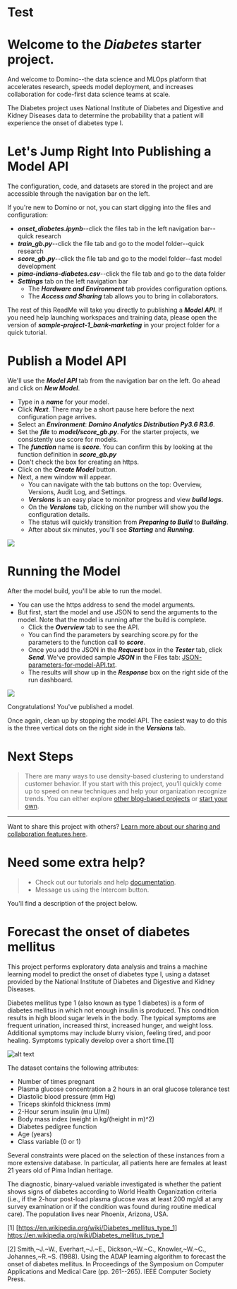 # Test
# Welcome to the ***Diabetes*** starter project.
 
And welcome to Domino--the data science and MLOps platform that accelerates research, speeds model deployment, and increases collaboration for code-first data science teams at scale. 

The Diabetes project uses National Institute of Diabetes and Digestive and Kidney Diseases data to determine the probability that a patient will experience the onset of diabetes type I.

# Let's Jump Right Into Publishing a Model API
The configuration, code, and datasets are stored in the project and are accessible through the navigation bar on the left. 

If you're new to Domino or not, you can start digging into the files and configuration: 
* ***onset_diabetes.ipynb***--click the files tab in the left navigation bar--quick research
* ***train_gb.py***--click the file tab and go to the model folder--quick research
* ***score_gb.py***--click the file tab and go to the model folder--fast model development
* ***pima-indians-diabetes.csv***--click the file tab and go to the data folder
* ***Settings*** tab on the left navigation bar
    * The ***Hardware and Environment*** tab provides configuration options.
    * The ***Access and Sharing*** tab allows you to bring in collaborators.

The rest of this ReadMe will take you directly to publishing a ***Model API***. If you need help launching workspaces and training data, please open the version of ***sample-project-1_bank-marketing*** in your project folder for a quick tutorial.

# Publish a Model API
We'll use the ***Model API*** tab from the navigation bar on the left. Go ahead and click on ***New Model***.

* Type in a ***name*** for your model.
* Click ***Next***. There may be a short pause here before the next configuration page arrives.
* Select an ***Environment***: ***Domino Analytics Distribution Py3.6 R3.6***.
* Set the ***file*** to ***model/score_gb.py***. For the starter projects, we consistently use score for models.
* The ***function*** name is ***score***. You can confirm this by looking at the function definition in ***score_gb.py*** 
* Don't check the box for creating an https.
* Click on the ***Create Model*** button.
* Next, a new window will appear.
    * You can navigate with the tab buttons on the top: Overview, Versions, Audit Log, and Settings. 
    * ***Versions*** is an easy place to monitor progress and view ***build logs***.
    * On the ***Versions*** tab, clicking on the number will show you the configuration details.
    * The status will quickly transition from ***Preparing to Build*** to ***Building***.
    * After about six minutes, you'll see ***Starting*** and ***Running***. 

![](https://try.dominodatalab.com/u/pbaumann22/sample-project-2_diabetes/raw/61b7038e2165771c483da244912416815764ec35/screenshots/73_publish.modelv4.el1.png?inline=true)

# Running the Model
After the model build, you'll be able to run the model.

* You can use the https address to send the model arguments.
* But first, start the model and use JSON to send the arguments to the model. Note that the model is running after the build is complete.
    * Click the ***Overview*** tab to see the API.
    * You can find the parameters by searching score.py for the parameters to the function call to ***score***.
    * Once you add the JSON in the ***Request*** box in the ***Tester*** tab, click ***Send***. We've provided sample ***JSON*** in the Files tab: [JSON-parameters-for-model-API.txt](https://try.dominodatalab.com/u/pbaumann22/sample-project-2_diabetes/view/JSON-parameters-for-model-API.txt).
    * The results will show up in the ***Response*** box on the right side of the run dashboard.

![](https://try.dominodatalab.com/u/pbaumann22/sample-project-2_diabetes/raw/61b7038e2165771c483da244912416815764ec35/screenshots/74_run_modelv3.el1.png?inline=true)

Congratulations! You've published a model. 

Once again, clean up by stopping the model API. The easiest way to do this is the three vertical dots on the right side in the ***Versions*** tab.

# Next Steps
>There are many ways to use density-based clustering to understand customer behavior. If you start with this project, you’ll quickly come up to speed on new techniques and help your organization recognize trends. You can either explore [other blog-based projects](https://try.dominodatalab.com/search?area=project&query=project.tag%3DDomino%20Data%20Science%20Blog) or [start your own](https://try.dominodatalab.com/projects).
___

Want to share this project with others? [Learn more about our sharing and collaboration features here](https://docs.dominodatalab.com/en/3.6/reference/projects/Sharing_and_collaboration.html).

# Need some extra help?

>* Check out our tutorials and help [documentation](https://docs.dominodatalab.com/en/4.4.2/).
>* Message us using the Intercom button.

You'll find a description of the project below.

# Forecast the onset of diabetes mellitus

This project performs exploratory data analysis and trains a machine learning model to predict the onset of diabetes type I, using a dataset provided by the National Institute of Diabetes and Digestive and Kidney Diseases.

Diabetes mellitus type 1 (also known as type 1 diabetes) is a form of diabetes mellitus in which not enough insulin is produced. This condition results in high blood sugar levels in the body. The typical symptoms are frequent urination, increased thirst, increased hunger, and weight loss. Additional symptoms may include blurry vision, feeling tired, and poor healing. Symptoms typically develop over a short time.[1]

![alt text](https://www.niddk.nih.gov/-/media/Images/Health-Information/Diabetes/landing/diabetes.png "Logo Title Text 1")

The dataset contains the following attributes:

* Number of times pregnant
* Plasma glucose concentration a 2 hours in an oral glucose tolerance test
* Diastolic blood pressure (mm Hg)
* Triceps skinfold thickness (mm)
* 2-Hour serum insulin (mu U/ml)
* Body mass index (weight in kg/(height in m)^2)
* Diabetes pedigree function
* Age (years)
* Class variable (0 or 1)

Several constraints were placed on the selection of these instances from a more extensive database. In particular, all patients here are females at least 21 years old of Pima Indian heritage.

The diagnostic, binary-valued variable investigated is whether the patient shows signs of diabetes according to World Health Organization criteria (i.e., if the 2-hour post-load plasma glucose was at least 200 mg/dl at any survey examination or if the condition was found during routine medical care). The population lives near Phoenix, Arizona, USA.

[1] [https://en.wikipedia.org/wiki/Diabetes_mellitus_type_1] https://en.wikipedia.org/wiki/Diabetes_mellitus_type_1

[2] Smith,~J.~W., Everhart,~J.~E., Dickson,~W.~C., Knowler,~W.~C., Johannes,~R.~S. (1988). Using the ADAP learning algorithm to forecast the onset of diabetes mellitus. In Proceedings of the Symposium on Computer Applications and Medical Care (pp. 261--265). IEEE Computer Society Press.